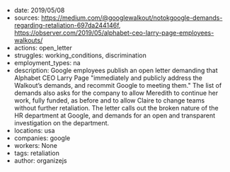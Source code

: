 - date: 2019/05/08
- sources: https://medium.com/@googlewalkout/notokgoogle-demands-regarding-retaliation-697da244146f, https://observer.com/2019/05/alphabet-ceo-larry-page-employees-walkouts/
- actions: open_letter
- struggles: working_conditions, discrimination
- employment_types: na
- description: Google employees publish an open letter demanding that Alphabet CEO Larry Page "immediately and publicly address the Walkout’s demands, and recommit Google to meeting them." The list of demands also asks for the company to allow Meredith to continue her work, fully funded, as before and to allow Claire to change teams without further retaliation. The letter calls out the broken nature of the HR department at Google, and demands for an open and transparent investigation on the department.
- locations: usa
- companies: google
- workers: None
- tags: retaliation
- author: organizejs
